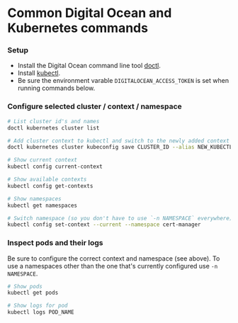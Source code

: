 
# Common Digital Ocean and Kubernetes commands

### Setup
* Install the Digital Ocean command line tool [doctl](https://github.com/digitalocean/doctl#installing-doctl).
* Install [kubectl](https://kubernetes.io/docs/tasks/tools/).
* Be sure the environment varable `DIGITALOCEAN_ACCESS_TOKEN` is set when running commands below.

### Configure selected cluster / context / namespace
```sh
# List cluster id's and names
doctl kubernetes cluster list

# Add cluster context to kubectl and switch to the newly added context
doctl kubernetes cluster kubeconfig save CLUSTER_ID --alias NEW_KUBECTL_CONTEXT_NAME

# Show current context
kubectl config current-context

# Show available contexts
kubectl config get-contexts

# Show namespaces
kubectl get namespaces

# Switch namespace (so you don't have to use `-n NAMESPACE` everywhere)
kubectl config set-context --current --namespace cert-manager
```

### Inspect pods and their logs
Be sure to configure the correct context and namespace (see above).
To use a namespaces other than the one that's currently configured use `-n NAMESPACE`.

```sh
# Show pods
kubectl get pods

# Show logs for pod
kubectl logs POD_NAME
```
